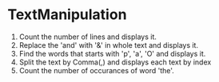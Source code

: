 # TextManipulation


1. Count the number of lines and displays it.
2. Replace the 'and' with '&' in whole text and displays it.
3. Find the words that starts with 'p', 'a', 'O' and displays it. 
4. Split the text by Comma(,) and displays each text by index
5. Count the number of occurances of word 'the'.
